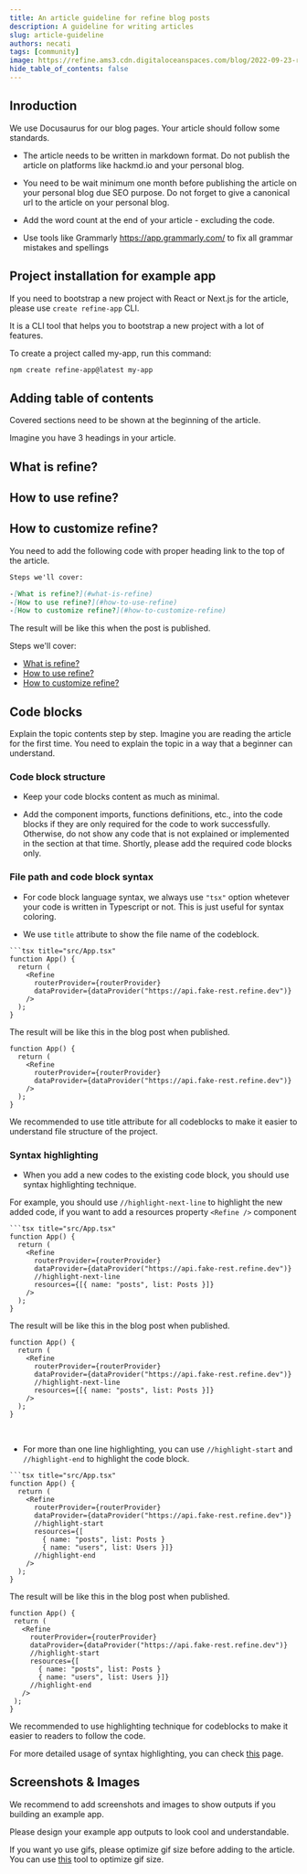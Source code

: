 ```yaml
---
title: An article guideline for refine blog posts
description: A guideline for writing articles
slug: article-guideline
authors: necati
tags: [community]
image: https://refine.ams3.cdn.digitaloceanspaces.com/blog/2022-09-23-refine-article-guideline/social.png
hide_table_of_contents: false
---
```


## Inroduction
We use Docusaurus for our blog pages. Your article should follow some standards.

- The article needs to be written in markdown format. Do not publish the article on platforms like hackmd.io and your personal blog.

- You need to be wait minimum one month before publishing the article on your personal blog due SEO purpose. Do not forget to give a canonical url to the article on your personal blog.

- Add the word count at the end of your article - excluding the code.

- Use tools like  Grammarly https://app.grammarly.com/ to fix all grammar mistakes and spellings

## Project installation for example app
If you need to bootstrap a new project with React or Next.js for the article, please use `create refine-app` CLI.

It is a CLI tool that helps you to bootstrap a new project with a lot of features.

To create a project called my-app, run this command:
```bash
npm create refine-app@latest my-app
```

## Adding table of contents

Covered sections need to be shown at the beginning of the article.


Imagine you have 3 headings in your article.

## What is refine?
## How to use refine?
## How to customize refine?

You need to add the following code with proper heading link to the top of the article.

```markdown
Steps we'll cover:

-[What is refine?](#what-is-refine)
-[How to use refine?](#how-to-use-refine)
-[How to customize refine?](#how-to-customize-refine)
```

The result will be like this when the post is published.

Steps we'll cover:

- [What is refine?](#what-is-refine)
- [How to use refine?](#how-to-use-refine)
- [How to customize refine?](#how-to-customize-refine)


## Code blocks

Explain the topic contents step by step. Imagine you are reading the article for the first time. You need to explain the topic in a way that a beginner can understand.



### Code block structure

- Keep your code blocks content as much as minimal.


- Add the component imports, functions definitions, etc., into the code blocks if they are only required for the code to work successfully.
   Otherwise, do not show any code that is not explained or implemented in the section at that time. Shortly, please add the required code blocks only.


### File path and code block syntax

- For code block language syntax, we always use `"tsx"` option whetever your code is written in Typescript or not. This is just useful for syntax coloring.

- We use `title` attribute to show the file name of the codeblock.


```
```tsx title="src/App.tsx"
function App() {
  return (
    <Refine
      routerProvider={routerProvider}
      dataProvider={dataProvider("https://api.fake-rest.refine.dev")}
    />
  );
}
```

The result will be like this in the blog post when published.


```tsx title="src/App.tsx"
function App() {
  return (
    <Refine
      routerProvider={routerProvider}
      dataProvider={dataProvider("https://api.fake-rest.refine.dev")}
    />
  );
}
```

We recommended to use title attribute for all codeblocks to make it easier to understand file structure of the project.

### Syntax highlighting

- When you add a new codes to the existing code block, you should use syntax highlighting technique.

For example, you should use `//highlight-next-line` to highlight the new added code, if you want to add a resources property `<Refine />` component

```
```tsx title="src/App.tsx"
function App() {
  return (
    <Refine
      routerProvider={routerProvider}
      dataProvider={dataProvider("https://api.fake-rest.refine.dev")}
      //highlight-next-line
      resources={[{ name: "posts", list: Posts }]}
    />
  );
}
```

 The result will be like this in the blog post when published.

```tsx title="src/App.tsx"
function App() {
  return (
    <Refine
      routerProvider={routerProvider}
      dataProvider={dataProvider("https://api.fake-rest.refine.dev")}
      //highlight-next-line
      resources={[{ name: "posts", list: Posts }]}
    />
  );
}
```

<br />

- For more than one line highlighting, you can use `//highlight-start` and `//highlight-end` to highlight the code block.

```
```tsx title="src/App.tsx"
function App() {
  return (
    <Refine
      routerProvider={routerProvider}
      dataProvider={dataProvider("https://api.fake-rest.refine.dev")}
      //highlight-start
      resources={[
        { name: "posts", list: Posts }
        { name: "users", list: Users }]}
      //highlight-end
    />
  );
}
```

 The result will be like this in the blog post when published.

 ```tsx title="src/App.tsx"
function App() {
  return (
    <Refine
      routerProvider={routerProvider}
      dataProvider={dataProvider("https://api.fake-rest.refine.dev")}
      //highlight-start
      resources={[
        { name: "posts", list: Posts }
        { name: "users", list: Users }]}
      //highlight-end
    />
  );
}
```

We recommended to use highlighting technique for codeblocks to make it easier to readers to follow the code.


For more detailed usage of syntax highlighting, you can check [this](https://docusaurus.io/docs/markdown-features/code-blocks) page.


## Screenshots & Images

We recommend to add screenshots and images to show outputs if you building an example app.

Please design your example app outputs to look cool and understandable.

If you want yo use gifs, please optimize gif size before adding to the article. You can use [this](https://ezgif.com/optimize) tool to optimize gif size.
